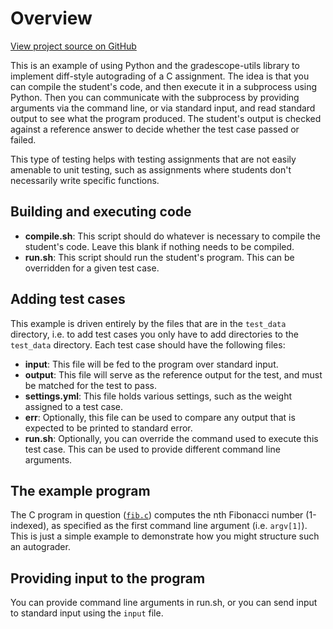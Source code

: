 # Overview

[View project source on GitHub](https://github.com/gradescope/autograder_samples/tree/master/diff_general)

This is an example of using Python and the gradescope-utils library to
implement diff-style autograding of a C assignment. The idea is that
you can compile the student's code, and then execute it in a
subprocess using Python. Then you can communicate with the subprocess
by providing arguments via the command line, or via standard input,
and read standard output to see what the program produced. The
student's output is checked against a reference answer to decide
whether the test case passed or failed.

This type of testing helps with testing assignments that are not
easily amenable to unit testing, such as assignments where students
don't necessarily write specific functions.

## Building and executing code

- **compile.sh**: This script should do whatever is necessary to
  compile the student's code. Leave this blank if nothing needs to be compiled.
- **run.sh**: This script should run the student's program. This can
  be overridden for a given test case.

## Adding test cases

This example is driven entirely by the files that are in the `test_data`
directory, i.e. to add test cases you only have to add directories to the
`test_data` directory. Each test case should have the following files:

- **input**: This file will be fed to the program over standard input.
- **output**: This file will serve as the reference output for the
  test, and must be matched for the test to pass.
- **settings.yml**: This file holds various settings, such as the
  weight assigned to a test case.
- **err**: Optionally, this file can be used to compare any output
  that is expected to be printed to standard error.
- **run.sh**: Optionally, you can override the command used to execute
  this test case. This can be used to provide different command line
  arguments.

## The example program

The C program in question ([`fib.c`](https://github.com/gradescope/autograder_samples/blob/master/diff_general/fib.c)) computes the nth Fibonacci number
(1-indexed), as specified as the first command line argument
(i.e. `argv[1]`). This is just a simple example to demonstrate how you
might structure such an autograder.

## Providing input to the program

You can provide command line arguments in run.sh, or you can send
input to standard input using the `input` file.
